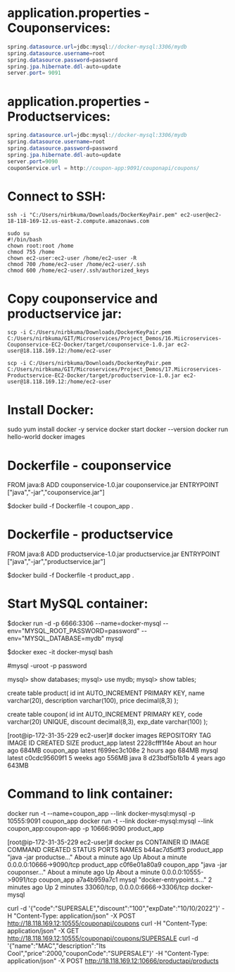 application.properties - Couponservices:
========================================
```java
spring.datasource.url=jdbc:mysql://docker-mysql:3306/mydb
spring.datasource.username=root
spring.datasource.password=password
spring.jpa.hibernate.ddl-auto=update
server.port= 9091
```

application.properties - Productservices:
=========================================
```java
spring.datasource.url=jdbc:mysql://docker-mysql:3306/mydb
spring.datasource.username=root
spring.datasource.password=password
spring.jpa.hibernate.ddl-auto=update
server.port=9090
couponService.url = http://coupon-app:9091/couponapi/coupons/
```
Connect to SSH:
===============
```ssh
ssh -i "C:/Users/nirbkuma/Downloads/DockerKeyPair.pem" ec2-user@ec2-18-118-169-12.us-east-2.compute.amazonaws.com

sudo su
#!/bin/bash
chown root:root /home
chmod 755 /home
chown ec2-user:ec2-user /home/ec2-user -R
chmod 700 /home/ec2-user /home/ec2-user/.ssh
chmod 600 /home/ec2-user/.ssh/authorized_keys
```
Copy couponservice and productservice jar:
==========================================
```Shell
scp -i C:/Users/nirbkuma/Downloads/DockerKeyPair.pem C:/Users/nirbkuma/GIT/Microservices/Project_Demos/16.Miicroservices-Couponservice-EC2-Docker/target/couponservice-1.0.jar ec2-user@18.118.169.12:/home/ec2-user

scp -i C:/Users/nirbkuma/Downloads/DockerKeyPair.pem C:/Users/nirbkuma/GIT/Microservices/Project_Demos/17.Miicroservices-Productservice-EC2-Docker/target/productservice-1.0.jar ec2-user@18.118.169.12:/home/ec2-user
```
Install Docker:
===============
sudo yum install docker -y
service docker start
docker --version
docker run hello-world
docker images

Dockerfile - couponservice
==========================
FROM java:8
ADD couponservice-1.0.jar  couponservice.jar
ENTRYPOINT ["java","-jar","couponservice.jar"]

$docker build -f Dockerfile -t coupon_app .

Dockerfile - productservice
===========================
FROM java:8
ADD productservice-1.0.jar  productservice.jar
ENTRYPOINT ["java","-jar","productservice.jar"]

$docker build -f Dockerfile -t product_app .

Start MySQL container:
======================
$docker run -d -p 6666:3306 --name=docker-mysql --env="MYSQL_ROOT_PASSWORD=password" --env="MYSQL_DATABASE=mydb" mysql

$docker exec -it docker-mysql bash

#mysql -uroot -p
password

mysql> show databases;
mysql> use mydb;
mysql> show tables;

create table product(
id int AUTO_INCREMENT PRIMARY KEY,
name varchar(20),
description varchar(100),
price decimal(8,3) 
);

create table coupon(
id int AUTO_INCREMENT PRIMARY KEY,
code varchar(20) UNIQUE,
discount decimal(8,3),
exp_date varchar(100) 
);

[root@ip-172-31-35-229 ec2-user]# docker images
REPOSITORY    TAG       IMAGE ID       CREATED             SIZE
product_app   latest    2228cfff1f4e   About an hour ago   684MB
coupon_app    latest    f699ec3c108e   2 hours ago         684MB
mysql         latest    c0cdc95609f1   5 weeks ago         556MB
java          8         d23bdf5b1b1b   4 years ago         643MB

Command to link container:
==========================
docker run -t --name=coupon_app --link docker-mysql:mysql -p 10555:9091 coupon_app
docker run -t --link docker-mysql:mysql --link coupon_app:coupon-app -p 10666:9090 product_app

[root@ip-172-31-35-229 ec2-user]# docker ps
CONTAINER ID   IMAGE         COMMAND                  CREATED              STATUS              PORTS                               NAMES
b44ac7d5dff3   product_app   "java -jar productse…"   About a minute ago   Up About a minute   0.0.0.0:10666->9090/tcp             product_app
c0f6e01a80a9   coupon_app    "java -jar couponser…"   About a minute ago   Up About a minute   0.0.0.0:10555->9091/tcp             coupon_app
a7a4b959a7c1   mysql         "docker-entrypoint.s…"   2 minutes ago        Up 2 minutes        33060/tcp, 0.0.0.0:6666->3306/tcp   docker-mysql

curl -d '{"code":"SUPERSALE","discount":"100","expDate":"10/10/2022"}' -H "Content-Type: application/json" -X POST http://18.118.169.12:10555/couponapi/coupons
curl -H "Content-Type: application/json" -X GET http://18.118.169.12:10555/couponapi/coupons/SUPERSALE
curl -d '{"name":"MAC","description":"Its Cool","price":2000,"couponCode":"SUPERSALE"}' -H "Content-Type: application/json" -X POST http://18.118.169.12:10666/productapi/products
